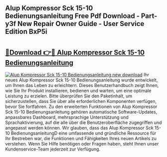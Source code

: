 ## Alup Kompressor Sck 15-10 Bedienungsanleitung Free Pdf Download - Part-y3f New Repair Owner Guide - User Service Edition BxP5i

# <h2><a href="http://df2vc1u.blite.top/?on=Alup+Kompressor+Sck+15-10+Bedienungsanleitung">🔗Download 👉🔴 Alup Kompressor Sck 15-10 Bedienungsanleitung</a></h2>

[![Alup Kompressor Sck 15-10 Bedienungsanleitung new download](https://i.imgur.com/lujVjoI.png)](http://df2vc1u.blite.top/?on=Alup+Kompressor+Sck+15-10+Bedienungsanleitung)
Ihr neues Alup Kompressor Sck 15-10 Bedienungsanleitung wurde entwickelt, um Ihnen das Leben zu erleichtern. Dieses Benutzerhandbuch zeigt Ihnen, wie Sie Ihr Produkt installieren, bedienen und warten, um eine optimale Leistung zu erzielen. Bitte überprüfen Sie den Paketinhalt, um sicherzustellen, dass Sie über alle erforderlichen Komponenten verfügen, bevor Sie fortfahren. Zu den erweiterten Funktionen von Alup Kompressor Sck 15-10 Bedienungsanleitung gehören automatische Software-Updates, anpassbares Dashboard, mehrsprachige Unterstützung und Sprachaktivierung, auf die alle über die Benutzeroberfläche zugegriffen und angepasst werden können. Wir glauben, dass das Alup Kompressor Sck 15-10 BedienungsanleitungD eine umfassende und gründliche Ressource für Ihr Bestreben war, die Funktionen und Fähigkeiten Ihres neuen Artikels zu verstehen. Wenn Sie Hilfe benötigen oder Fragen haben, steht Ihnen unser Kundenservice-Team jederzeit zur Verfügung.
